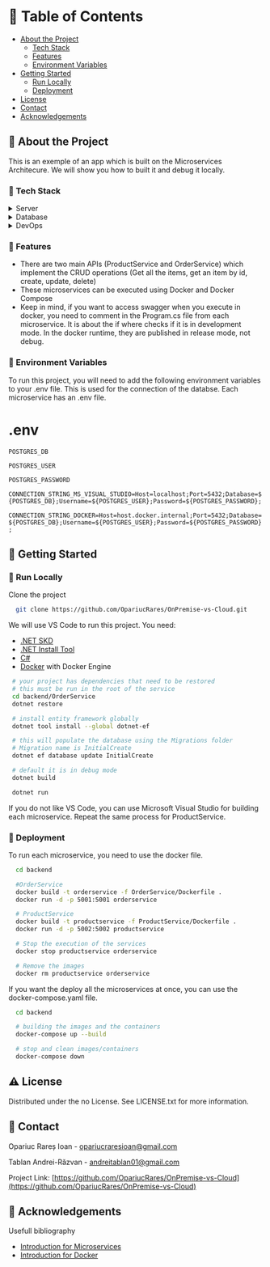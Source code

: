 <!-- Table of Contents -->

# :notebook_with_decorative_cover: Table of Contents

- [About the Project](#star2-about-the-project)
  - [Tech Stack](#space_invader-tech-stack)
  - [Features](#dart-features)
  - [Environment Variables](#key-environment-variables)
- [Getting Started](#toolbox-getting-started)
  - [Run Locally](#running-run-locally)
  - [Deployment](#triangular_flag_on_post-deployment)
- [License](#warning-license)
- [Contact](#handshake-contact)
- [Acknowledgements](#gem-acknowledgements)

<!-- About the Project -->

## :star2: About the Project

This is an exemple of an app which is built on the Microservices Architecure. We will show you how to built it and debug it locally.

<!-- TechStack -->

### :space_invader: Tech Stack

<details>
  <summary>Server</summary>
  <ul>
    <li><a href="https://dotnet.microsoft.com/en-us/download/dotnet/8.0">.NET</a></li>
  </ul>
</details>

<details>
<summary>Database</summary>
  <ul>
    <li><a href="https://www.postgresql.org/">PostgreSQL</a></li>
  </ul>
</details>

<details>
<summary>DevOps</summary>
  <ul>
    <li><a href="https://www.docker.com/">Docker Desktop</a></li>
  </ul>
</details>

<!-- Features -->

### :dart: Features

- There are two main APIs (ProductService and OrderService) which implement the CRUD operations (Get all the items, get an item by id, create, update, delete)
- These microservices can be executed using Docker and Docker Compose
- Keep in mind, if you want to access swagger when you execute in docker, you need to comment in the Program.cs file from each microservice. It is about the if where checks if it is in development mode. In the docker runtime, they are published in release mode, not debug.

<!-- Env Variables -->

### :key: Environment Variables

To run this project, you will need to add the following environment variables to your .env file. This is used for the connection of the databse. Each microservice has an .env file.

# .env

`POSTGRES_DB`

`POSTGRES_USER`

`POSTGRES_PASSWORD`

`CONNECTION_STRING_MS_VISUAL_STUDIO=Host=localhost;Port=5432;Database=${POSTGRES_DB};Username=${POSTGRES_USER};Password=${POSTGRES_PASSWORD};`

`CONNECTION_STRING_DOCKER=Host=host.docker.internal;Port=5432;Database=${POSTGRES_DB};Username=${POSTGRES_USER};Password=${POSTGRES_PASSWORD};`

<!-- Getting Started -->

## :toolbox: Getting Started

<!-- Prerequisites -->

### :running: Run Locally

Clone the project

```bash
  git clone https://github.com/OpariucRares/OnPremise-vs-Cloud.git
```

We will use VS Code to run this project. You need:

- [.NET SKD](https://dotnet.microsoft.com/en-us/download/dotnet/8.0)
- [.NET Install Tool](https://marketplace.visualstudio.com/items?itemName=ms-dotnettools.vscode-dotnet-runtime)
- [C#](https://marketplace.visualstudio.com/items?itemName=ms-dotnettools.csharp)
- [Docker](https://marketplace.visualstudio.com/items?itemName=ms-azuretools.vscode-docker) with Docker Engine

```bash
 # your project has dependencies that need to be restored
 # this must be run in the root of the service
 cd backend/OrderService
 dotnet restore

 # install entity framework globally
 dotnet tool install --global dotnet-ef

 # this will populate the database using the Migrations folder
 # Migration name is InitialCreate
 dotnet ef database update InitialCreate

 # default it is in debug mode
 dotnet build

 dotnet run
```

If you do not like VS Code, you can use Microsoft Visual Studio for building each microservice. Repeat the same process for ProductService.

<!-- Deployment -->

### :triangular_flag_on_post: Deployment

To run each microservice, you need to use the docker file.

```bash
  cd backend

  #OrderService
  docker build -t orderservice -f OrderService/Dockerfile .
  docker run -d -p 5001:5001 orderservice

  # ProductService
  docker build -t productservice -f ProductService/Dockerfile .
  docker run -d -p 5002:5002 productservice

  # Stop the execution of the services
  docker stop productservice orderservice

  # Remove the images
  docker rm productservice orderservice
```

If you want the deploy all the microservices at once, you can use the docker-compose.yaml file.

```bash
  cd backend

  # building the images and the containers
  docker-compose up --build

  # stop and clean images/containers
  docker-compose down
```

<!-- License -->

## :warning: License

Distributed under the no License. See LICENSE.txt for more information.

<!-- Contact -->

## :handshake: Contact

Opariuc Rareș Ioan - opariucraresioan@gmail.com

Tablan Andrei-Răzvan - andreitablan01@gmail.com

Project Link: [https://github.com/OpariucRares/OnPremise-vs-Cloud](https://github.com/OpariucRares/OnPremise-vs-Cloud)

<!-- Acknowledgments -->

## :gem: Acknowledgements

Usefull bibliography

- [Introduction for Microservices](https://www.geeksforgeeks.org/microservices/)
- [Introduction for Docker](https://www.geeksforgeeks.org/introduction-to-docker/)
